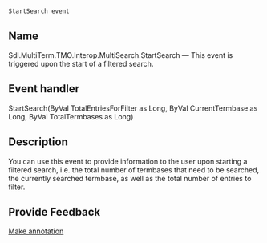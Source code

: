 

# 
    StartSearch event



## Name

Sdl.MultiTerm.TMO.Interop.MultiSearch.StartSearch —          This event is triggered upon the start of a filtered search.



## Event handler

StartSearch(ByVal TotalEntriesForFilter as Long, ByVal CurrentTermbase as Long, ByVal TotalTermbases as Long)



## Description



You can use this event to provide information to the user upon starting a filtered search, i.e. the total number of termbases that need to be searched, the currently searched termbase, as well as the total number of entries to filter.



## Provide Feedback

[Make annotation](mailto:sdk-feedback@sdl.com&amp;subject=Reference%20for%20Sdl.MultiTerm.TMO.Interop.MultiSearch.StartSearch)

